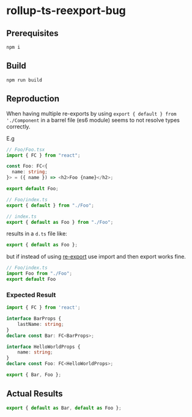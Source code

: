 # rollup-ts-reexport-bug

## Prerequisites 
```
npm i
```

## Build
```
npm run build
```

## Reproduction

When having multiple re-exports by using `export { default } from './Component` in a barrel file (es6 module) seems to not resolve types correctly.

E.g
```typescript
// Foo/Foo.tsx
import { FC } from "react";

const Foo: FC<{
  name: string;
}> = ({ name }) => <h2>Foo {name}</h2>;

export default Foo;

// Foo/index.ts
export { default } from "./Foo";

// index.ts
export { default as Foo } from "./Foo";
```

results in a `d.ts` file like:
```typescript
export { default as Foo };
```

but if instead of using [re-export](https://developer.mozilla.org/en-US/docs/web/javascript/reference/statements/export#re-exporting_aggregating) use import and then export works fine.

```typescript
// Foo/index.ts
import Foo from "./Foo";
export default Foo
```

### Expected Result 
```typescript
import { FC } from 'react';

interface BarProps {
    lastName: string;
}
declare const Bar: FC<BarProps>;

interface HelloWorldProps {
    name: string;
}
declare const Foo: FC<HelloWorldProps>;

export { Bar, Foo };
```

## Actual Results

```typescript
export { default as Bar, default as Foo };
```

